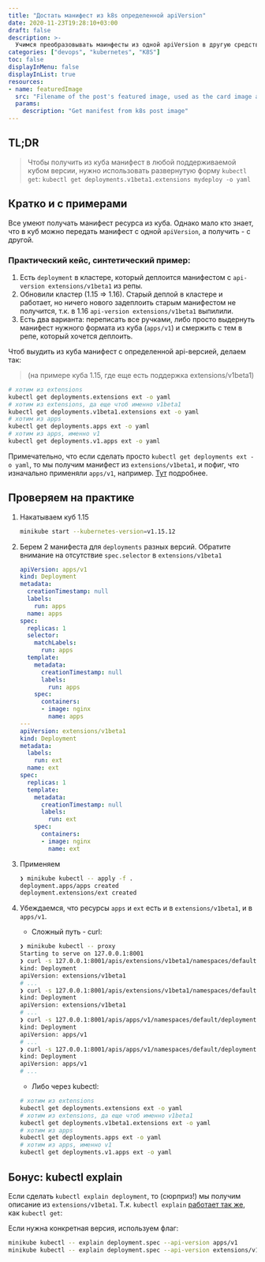```yaml
---
title: "Достать манифест из k8s определенной apiVersion"
date: 2020-11-23T19:28:10+03:00
draft: false
description: >-
  Учимся преобразовывать маинфесты из одной apiVersion в другую средствами куба.
categories: ["devops", "kubernetes", "K8S"]
toc: false
displayInMenu: false
displayInList: true
resources:
- name: featuredImage
  src: "Filename of the post's featured image, used as the card image and the image at the top of the article"
  params:
    description: "Get manifest from k8s post image"
---
```


## TL;DR
> Чтобы получить из куба манифест в любой поддерживаемой кубом версии, нужно использовать развернутую форму `kubectl get`: `kubectl get deployments.v1beta1.extensions mydeploy -o yaml`

## Кратко и с примерами
Все умеют получать манифест ресурса из куба. Однако мало кто знает, что в куб можно передать манифест с одной `apiVersion`, а получить - с другой.

### Практический кейс, синтетический пример:

1. Есть `deployment` в кластере, который деплоится манифестом с `api-version extensions/v1beta1` из репы.
1. Обновили кластер (1.15 => 1.16). Старый деплой в кластере и работает, но ничего нового задеплоить старым манифестом не получится, т.к. в 1.16 `api-version extensions/v1beta1` выпилили.
1. Есть два варианта: переписать все ручками, либо просто выдернуть манифест нужного формата из куба (`apps/v1`) и смержить с тем в репе, который хочется деплоить.

Чтоб выудить из куба манифест с определенной api-версией, делаем так:
> (на примере куба 1.15, где еще есть поддержка extensions/v1beta1)

```bash
# хотим из extensions
kubectl get deployments.extensions ext -o yaml
# хотим из extensions, да еще чтоб именно v1beta1
kubectl get deployments.v1beta1.extensions ext -o yaml
# хотим из apps
kubectl get deployments.apps ext -o yaml
# хотим из apps, именно v1
kubectl get deployments.v1.apps ext -o yaml
```

Примечательно, что если сделать просто `kubectl get deployments ext -o yaml`, то мы получим манифест из `extensions/v1beta1`, и пофиг, что изначально применяли `apps/v1`, например. [Тут](https://github.com/kubernetes/kubernetes/issues/58131#issuecomment-356823588) подробнее.

## Проверяем на практике

1. Накатываем куб 1.15

   ```bash
   minikube start --kubernetes-version=v1.15.12
   ```

1. Берем 2 манифеста для `deployments` разных версий. Обратите внимание на отсутствие `spec.selector` в `extensions/v1beta1`

   ```yaml
   apiVersion: apps/v1
   kind: Deployment
   metadata:
     creationTimestamp: null
     labels:
       run: apps
     name: apps
   spec:
     replicas: 1
     selector:
       matchLabels:
         run: apps
     template:
       metadata:
         creationTimestamp: null
         labels:
           run: apps
       spec:
         containers:
         - image: nginx
           name: apps
   ---
   apiVersion: extensions/v1beta1
   kind: Deployment
   metadata:
     labels:
       run: ext
     name: ext
   spec:
     replicas: 1
     template:
       metadata:
         creationTimestamp: null
         labels:
           run: ext
       spec:
         containers:
         - image: nginx
           name: ext
   ```

1. Применяем

   ```bash
   ❯ minikube kubectl -- apply -f .
   deployment.apps/apps created
   deployment.extensions/ext created
   ```

1. Убеждаемся, что ресурсы `apps` и `ext` есть и в `extensions/v1beta1`, и в `apps/v1`.

   * Сложный путь - curl:

   ```bash
   ❯ minikube kubectl -- proxy
   Starting to serve on 127.0.0.1:8001
   ❯ curl -s 127.0.0.1:8001/apis/extensions/v1beta1/namespaces/default/deployments/apps | yq . --yaml-output
   kind: Deployment
   apiVersion: extensions/v1beta1
   # ...
   ❯ curl -s 127.0.0.1:8001/apis/extensions/v1beta1/namespaces/default/deployments/ext | yq . --yaml-output
   kind: Deployment
   apiVersion: extensions/v1beta1
   # ...
   ❯ curl -s 127.0.0.1:8001/apis/apps/v1/namespaces/default/deployments/apps | yq . --yaml-output
   kind: Deployment
   apiVersion: apps/v1
   # ...
   ❯ curl -s 127.0.0.1:8001/apis/apps/v1/namespaces/default/deployments/ext | yq . --yaml-output
   kind: Deployment
   apiVersion: apps/v1
   # ...
   ```

   * Либо через kubectl:

   ```bash
   # хотим из extensions
   kubectl get deployments.extensions ext -o yaml
   # хотим из extensions, да еще чтоб именно v1beta1
   kubectl get deployments.v1beta1.extensions ext -o yaml
   # хотим из apps
   kubectl get deployments.apps ext -o yaml
   # хотим из apps, именно v1
   kubectl get deployments.v1.apps ext -o yaml
   ```

## Бонус: kubectl explain

Если сделать `kubectl explain deployment`, то (сюрприз!) мы получим описание из `extensions/v1beta1`. Т.к. `kubectl explain` [работает так же](https://github.com/kubernetes/kubernetes/issues/73062), как `kubectl get`:

Если нужна конкретная версия, используем флаг:

```bash
minikube kubectl -- explain deployment.spec --api-version apps/v1
minikube kubectl -- explain deployment.spec --api-version extensions/v1beta1
```
